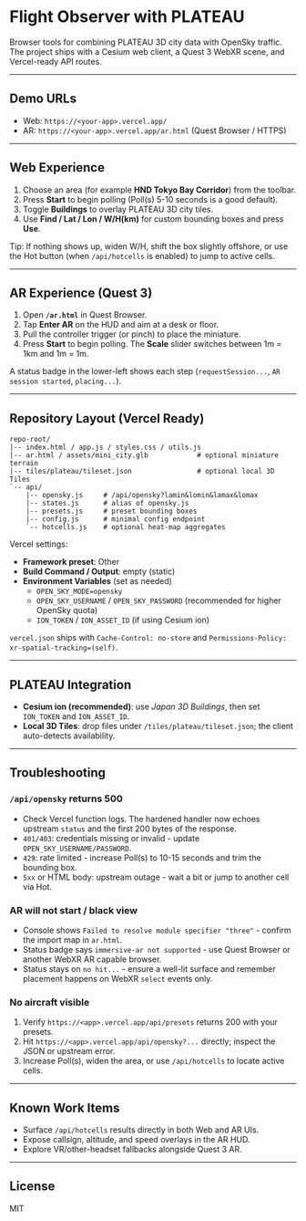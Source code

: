 # Flight Observer with PLATEAU

Browser tools for combining PLATEAU 3D city data with OpenSky traffic. The project ships with a Cesium web client, a Quest 3 WebXR scene, and Vercel-ready API routes.

---

## Demo URLs
- Web: `https://<your-app>.vercel.app/`
- AR:  `https://<your-app>.vercel.app/ar.html` (Quest Browser / HTTPS)

---

## Web Experience
1. Choose an area (for example **HND Tokyo Bay Corridor**) from the toolbar.
2. Press **Start** to begin polling (Poll(s) 5-10 seconds is a good default).
3. Toggle **Buildings** to overlay PLATEAU 3D city tiles.
4. Use **Find / Lat / Lon / W/H(km)** for custom bounding boxes and press **Use**.

Tip: If nothing shows up, widen W/H, shift the box slightly offshore, or use the Hot button (when `/api/hotcells` is enabled) to jump to active cells.

---

## AR Experience (Quest 3)
1. Open **`/ar.html`** in Quest Browser.
2. Tap **Enter AR** on the HUD and aim at a desk or floor.
3. Pull the controller trigger (or pinch) to place the miniature.
4. Press **Start** to begin polling. The **Scale** slider switches between 1m = 1km and 1m = 1m.

A status badge in the lower-left shows each step (`requestSession...`, `AR session started`, `placing...`).

---

## Repository Layout (Vercel Ready)
```
repo-root/
|-- index.html / app.js / styles.css / utils.js
|-- ar.html / assets/mini_city.glb            # optional miniature terrain
|-- tiles/plateau/tileset.json                # optional local 3D Tiles
`-- api/
    |-- opensky.js     # /api/opensky?lamin&lomin&lamax&lomax
    |-- states.js      # alias of opensky.js
    |-- presets.js     # preset bounding boxes
    |-- config.js      # minimal config endpoint
    `-- hotcells.js    # optional heat-map aggregates
```

Vercel settings:
- **Framework preset**: Other
- **Build Command / Output**: empty (static)
- **Environment Variables** (set as needed)
  - `OPEN_SKY_MODE=opensky`
  - `OPEN_SKY_USERNAME` / `OPEN_SKY_PASSWORD` (recommended for higher OpenSky quota)
  - `ION_TOKEN` / `ION_ASSET_ID` (if using Cesium ion)

`vercel.json` ships with `Cache-Control: no-store` and `Permissions-Policy: xr-spatial-tracking=(self)`.

---

## PLATEAU Integration
- **Cesium ion (recommended)**: use *Japan 3D Buildings*, then set `ION_TOKEN` and `ION_ASSET_ID`.
- **Local 3D Tiles**: drop files under `/tiles/plateau/tileset.json`; the client auto-detects availability.

---

## Troubleshooting
### `/api/opensky` returns 500
- Check Vercel function logs. The hardened handler now echoes upstream `status` and the first 200 bytes of the response.
- `401/403`: credentials missing or invalid - update `OPEN_SKY_USERNAME/PASSWORD`.
- `429`: rate limited - increase Poll(s) to 10-15 seconds and trim the bounding box.
- `5xx` or HTML body: upstream outage - wait a bit or jump to another cell via Hot.

### AR will not start / black view
- Console shows `Failed to resolve module specifier "three"` - confirm the import map in `ar.html`.
- Status badge says `immersive-ar not supported` - use Quest Browser or another WebXR AR capable browser.
- Status stays on `no hit...` - ensure a well-lit surface and remember placement happens on WebXR `select` events only.

### No aircraft visible
1. Verify `https://<app>.vercel.app/api/presets` returns 200 with your presets.
2. Hit `https://<app>.vercel.app/api/opensky?...` directly; inspect the JSON or upstream error.
3. Increase Poll(s), widen the area, or use `/api/hotcells` to locate active cells.

---

## Known Work Items
- Surface `/api/hotcells` results directly in both Web and AR UIs.
- Expose callsign, altitude, and speed overlays in the AR HUD.
- Explore VR/other-headset fallbacks alongside Quest 3 AR.

---

## License
MIT
